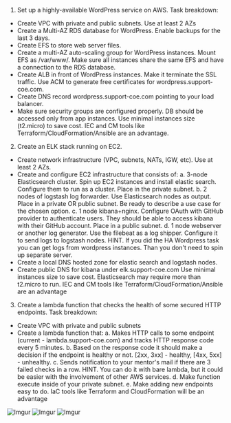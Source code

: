 1) Set up a highly-available WordPress service on AWS. Task breakdown:

- Create VPC with private and public subnets. Use at least 2 AZs
- Create a Multi-AZ RDS database for WordPress. Enable backups for the last 3 days.
- Create EFS to store web server files.
- Create a multi-AZ auto-scaling group for WordPress instances. Mount EFS as /var/www/. Make sure all instances share the same EFS and have a connection to the RDS database.
- Create ALB in front of WordPress instances. Make it terminate the SSL traffic. Use ACM to generate free certificates for wordpress.support-coe.com.
- Create DNS record wordpress.support-coe.com pointing to your load balancer.
- Make sure security groups are configured properly. DB should be accessed only from app instances.
Use minimal instances size (t2.micro)  to save cost.
IEC and CM tools like Terraform/CloudFormation/Ansible are an advantage.

2) Create an ELK stack running on EC2.

- Create network infrastructure (VPC, subnets, NATs, IGW, etc). Use at least 2 AZs.
- Create and configure EC2 infrastructure that consists of:
  a. 3-node Elasticsearch cluster. Spin up EC2 instances and install elastic search. Configure them to run as a cluster. Place in the private subnet.
  b. 2 nodes of logstash log forwarder. Use Elasticsearch nodes as output. Place in a private OR public subnet. Be ready to describe a use case for the chosen option.
  c. 1 node kibana+nginx. Configure OAuth with GitHub provider to authenticate users. They should be able to access kibana with their GitHub account. Place in a public subnet.
  d. 1 node webserver or another log generator. Use the filebeat as a log shipper. Configure it to send logs to logstash nodes.
    HINT. If you did the HA Wordpress task you can get logs from wordpress instances. Than you don't need to spin up separate server.
- Create a local DNS hosted zone for elastic search and logstash nodes.
- Create public DNS for kibana under elk.support-coe.com
Use minimal instances size to save cost. Elasticsearch may require more than t2.micro to run.
IEC and CM tools like Terraform/CloudFormation/Ansible are an advantage

3) Create a lambda function that checks the health of some secured HTTP endpoints. Task breakdown:

- Create VPC with private and public subnets
- Create a lambda function that:
  a. Makes HTTP calls to some endpoint (current - lambda.support-coe.com) and tracks HTTP response code every 5 minutes.
  b. Based on the response code it should make a decision if the endpoint is healthy or not. [2xx, 3xx] - healthy, [4xx, 5xx] - unhealthy.
  c. Sends notification to your mentor's mail if there are 3 failed checks in a row.
    HINT. You can do it with bare lambda, but it could be easier with the involvement of other AWS services.
  d. Make function execute inside of your private subnet.
  e. Make adding new endpoints easy to do.
IaC tools like Terraform and CloudFormation will be an advantage

![Imgur](https://i.imgur.com/YmYQ4eX.png)
![Imgur](https://i.imgur.com/KIhMM1g.png)
![Imgur](https://i.imgur.com/SdMyhSl.png)
